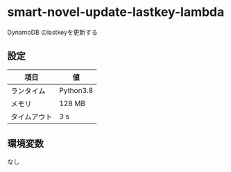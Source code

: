 # smart-novel-update-lastkey-lambda
DynamoDB のlastkeyを更新する  


## 設定  
| 項目 | 値 |
| ---- | ---- |
| ランタイム | Python3.8 |
| メモリ | 128 MB |
| タイムアウト | 3 s |


## 環境変数  
なし